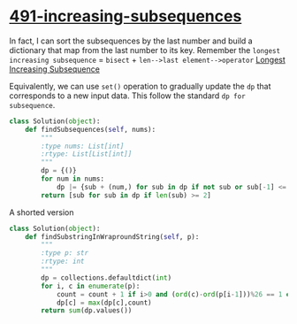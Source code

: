 # [491-increasing-subsequences](https://leetcode.com/problems/increasing-subsequences/)

In fact, I can sort the subsequences by the last number and build a dictionary that map from the last number to its key. Remember the `longest increasing subsequence` = `bisect` + `len-->last element-->operator` [Longest Increasing Subsequence](https://github.com/trang-nguyenn/Algorithms/blob/master/BinarySearch/673.%20Number%20of%20Longest%20Increasing%20Subsequence.md)    

Equivalently, we can use `set()` operation to gradually update the `dp` that corresponds to a new input data. This follow the standard `dp for subsequence`.

```python
class Solution(object):
    def findSubsequences(self, nums):
        """
        :type nums: List[int]
        :rtype: List[List[int]]
        """
        dp = {()}
        for num in nums:
            dp |= {sub + (num,) for sub in dp if not sub or sub[-1] <= num}
        return [sub for sub in dp if len(sub) >= 2]
```

A shorted version
```python
class Solution(object):
    def findSubstringInWraproundString(self, p):
        """
        :type p: str
        :rtype: int
        """
        dp = collections.defaultdict(int)
        for i, c in enumerate(p):
            count = count + 1 if i>0 and (ord(c)-ord(p[i-1]))%26 == 1 else 1
            dp[c] = max(dp[c],count)
        return sum(dp.values())
```
